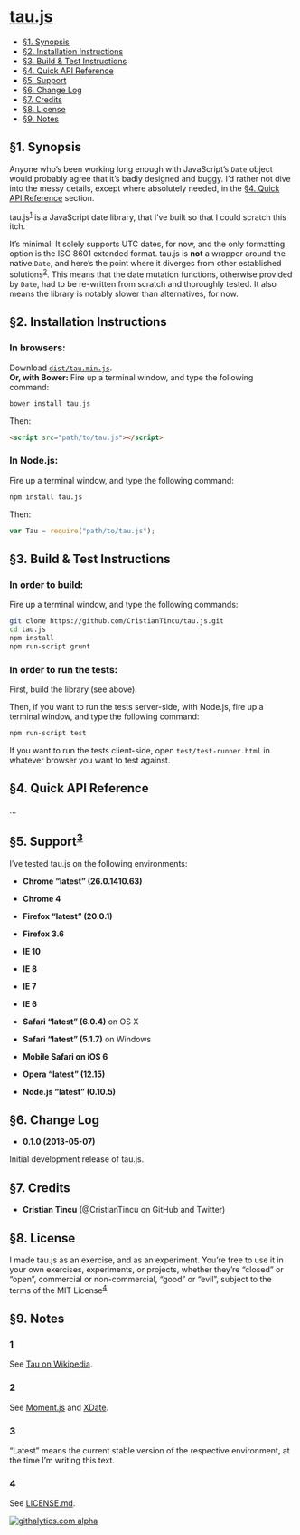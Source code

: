 [tau.js](https://github.com/CristianTincu/tau.js)
===============================================================================

+ [§1. Synopsis](#1-synopsis)
+ [§2. Installation Instructions](#2-installation-instructions)
+ [§3. Build & Test Instructions](#3-build--test-instructions)
+ [§4. Quick API Reference](#4-quick-api-reference)
+ [§5. Support](#5-support3)
+ [§6. Change Log](#6-change-log)
+ [§7. Credits](#7-credits)
+ [§8. License](#8-license)
+ [§9. Notes](#9-notes)



§1. Synopsis
-------------------------------------------------------------------------------

Anyone who’s been working long enough with JavaScript’s `Date` object would
probably agree that it’s badly designed and buggy. I’d rather not dive into
the messy details, except where absolutely needed, in the
[§4. Quick API Reference](#4-quick-api-reference) section.

tau.js<sup>[1](#1)</sup> is a JavaScript date library, that I’ve built so that
I could scratch this itch.

It’s minimal: It solely supports UTC dates, for now, and the only formatting
option is the ISO 8601 extended format. tau.js is **not** a wrapper around the
native `Date`, and here’s the point where it diverges from other established
solutions<sup>[2](#2)</sup>. This means that the date mutation functions,
otherwise provided by `Date`, had to be re-written from scratch and thoroughly
tested. It also means the library is notably slower than alternatives, for now.



§2. Installation Instructions
-------------------------------------------------------------------------------

### In browsers:

Download
[`dist/tau.min.js`](https://raw.github.com/CristianTincu/tau.js/master/dist/tau.min.js).<br/>
**Or, with Bower:**
Fire up a terminal window, and type the following command:

```bash
bower install tau.js
```
Then:

```html
<script src="path/to/tau.js"></script>
```

### In Node.js:

Fire up a terminal window, and type the following command:

```bash
npm install tau.js
```
Then:

```javascript
var Tau = require("path/to/tau.js");
```



§3. Build & Test Instructions
-------------------------------------------------------------------------------

### In order to build:

Fire up a terminal window, and type the following commands:

```bash
git clone https://github.com/CristianTincu/tau.js.git
cd tau.js
npm install
npm run-script grunt
```

### In order to run the tests:

First, build the library (see above).

Then, if you want to run the tests server-side, with Node.js, fire up a
terminal window, and type the following command:

```bash
npm run-script test
```

If you want to run the tests client-side, open `test/test-runner.html` in
whatever browser you want to test against.



§4. Quick API Reference
-------------------------------------------------------------------------------

…



§5. Support<sup>[3](#3)</sup>
-------------------------------------------------------------------------------

I’ve tested tau.js on the following environments:

+ **Chrome “latest” (26.0.1410.63)**

+ **Chrome 4**

+ **Firefox “latest” (20.0.1)**

+ **Firefox 3.6**

+ **IE 10**

+ **IE 8**

+ **IE 7**

+ **IE 6**

+ **Safari “latest” (6.0.4)** on OS X

+ **Safari “latest” (5.1.7)** on Windows

+ **Mobile Safari on iOS 6**

+ **Opera “latest” (12.15)**

+ **Node.js “latest” (0.10.5)**



§6. Change Log
-------------------------------------------------------------------------------

+ **0.1.0 (2013-05-07)**

Initial development release of tau.js.



§7. Credits
-------------------------------------------------------------------------------

+ **Cristian Tincu** (@CristianTincu on GitHub and Twitter)



§8. License
-------------------------------------------------------------------------------

I made tau.js as an exercise, and as an experiment. You’re free to use it in
your own exercises, experiments, or projects, whether they’re “closed” or
“open”, commercial or non-commercial, “good” or “evil”, subject to the terms of
the MIT License<sup>[4](#4)</sup>.



§9. Notes
-------------------------------------------------------------------------------

### 1

See [Tau on Wikipedia](http://en.wikipedia.org/wiki/Tau).

### 2

See [Moment.js](http://momentjs.com/) and [XDate](http://arshaw.com/xdate/).

### 3

“Latest” means the current stable version of the respective environment, at the
time I’m writing this text.

### 4

See
[LICENSE.md](https://github.com/CristianTincu/tau.js/blob/master/LICENSE.md).



[![githalytics.com alpha](https://cruel-carlota.pagodabox.com/b99133b870004818d05d096cf9010cbc "githalytics.com")](http://githalytics.com/CristianTincu/tau.js)

